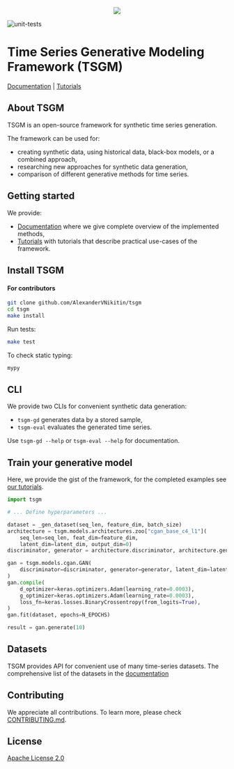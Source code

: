<div style="text-align:center">
<img src="./docs/_static/logo.png">
</div>

![unit-tests](https://github.com/AlexanderVNikitin/tsgm/actions/workflows/test.yml/badge.svg?event=push)


# Time Series Generative Modeling Framework (TSGM)

[Documentation](https://tsgm.readthedocs.io/en/latest/) |
[Tutorials](https://github.com/AlexanderVNikitin/tsgm/tree/main/tutorials)

## About TSGM

TSGM is an open-source framework for synthetic time series generation.

The framework can be used for:
- creating synthetic data, using historical data, black-box models, or a combined approach,
- researching new approaches for synthetic data generation,
- comparison of different generative methods for time series.


## Getting started

We provide:
* [Documentation](https://tsgm.readthedocs.io/en/latest/) where we give complete overview of the implemented methods,
* [Tutorials](https://github.com/AlexanderVNikitin/tsgm/tree/main/tutorials) with tutorials that describe practical use-cases of the framework.


## Install TSGM
#### For contributors
```bash
git clone github.com/AlexanderVNikitin/tsgm
cd tsgm
make install
```

Run tests:
```bash
make test
```

To check static typing:
```bash
mypy
```

## CLI
We provide two CLIs for convenient synthetic data generation:
- `tsgm-gd` generates data by a stored sample,
- `tsgm-eval` evaluates the generated time series.

Use `tsgm-gd --help` or `tsgm-eval --help` for documentation.

## Train your generative model
Here, we provide the gist of the framework, for the completed examples see [our tutorials](./tutorials).
```python
import tsgm

# ... Define hyperparameters ...

dataset = _gen_dataset(seq_len, feature_dim, batch_size)
architecture = tsgm.models.architectures.zoo["cgan_base_c4_l1"](
    seq_len=seq_len, feat_dim=feature_dim,
    latent_dim=latent_dim, output_dim=0)
discriminator, generator = architecture.discriminator, architecture.generator

gan = tsgm.models.cgan.GAN(
    discriminator=discriminator, generator=generator, latent_dim=latent_dim
)
gan.compile(
    d_optimizer=keras.optimizers.Adam(learning_rate=0.0003),
    g_optimizer=keras.optimizers.Adam(learning_rate=0.0003),
    loss_fn=keras.losses.BinaryCrossentropy(from_logits=True),
)
gan.fit(dataset, epochs=N_EPOCHS)

result = gan.generate(10)
```

## Datasets
TSGM provides API for convenient use of many time-series datasets. The comprehensive list of the datasets in the [documentation](https://tsgm.readthedocs.io/en/latest/guides/datasets.html)

## Contributing
We appreciate all contributions. To learn more, please check [CONTRIBUTING.md](CONTRIBUTING.md).

## License
[Apache License 2.0](LICENSE)
